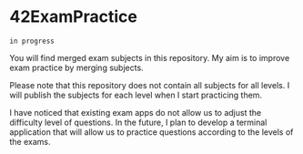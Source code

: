 # 42ExamPractice

```
in progress
```

You will find merged exam subjects in this repository. My aim is to improve exam practice by merging subjects.

Please note that this repository does not contain all subjects for all levels. I will publish the subjects for each level when I start practicing them.

I have noticed that existing exam apps do not allow us to adjust the difficulty level of questions. In the future, I plan to develop a terminal application that will allow us to practice questions according to the levels of the exams.